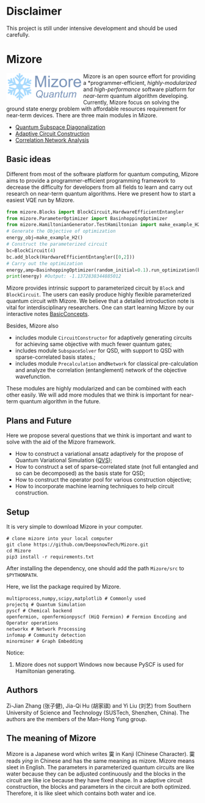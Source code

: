 # Disclaimer

This project is still under intensive development and should be used carefully.

# Mizore
<img src="docs/mizore_icon.png" width="40%" align="left" />

Mizore is an open source effort for providing a *programmer-efficient, *highly-modularized* and *high-performance* software platform for *near-term* quantum algorithm developing. Currently, Mizore focus on solving the ground state energy problem with affordable resources requirement for near-term devices. There are three main modules in Mizore.

- [Quantum Subspace Diagonalization](tutorial/SubspaceSolver&Sparse.ipynb)
- [Adaptive Circuit Construction](tutorial/AdaptiveCircuitConstruction.ipynb)
- [Correlation Network Analysis](tutorial//CorrelationNetwork.ipynb)


## Basic ideas

Different from most of the software platform for quantum  computing, Mizore aims to provide a programmer-efficient programming framework to decrease the difficulty for developers from all fields to learn and carry out research on near-term quantum algorithms. Here we present how to start a easiest VQE run by Mizore.

```python
from mizore.Blocks import BlockCircuit,HardwareEfficientEntangler
from mizore.ParameterOptimizer import BasinhoppingOptimizer
from mizore.HamiltonianGenerator.TestHamiltonian import make_example_H2
# Generate the Objective of optimization
energy_obj=make_example_H2()
# Construct the parameterized circuit
bc=BlockCircuit(4)
bc.add_block(HardwareEfficientEntangler([0,2]))
# Carry out the optimization
energy,amp=BasinhoppingOptimizer(random_initial=0.1).run_optimization(bc,energy_obj.get_cost())
print(energy) #Output: -1.1372838344885012
```

Mizore provides intrinsic support to parameterized circuit by `Block` and `BlockCircuit`. The users can easily produce highly flexible parameterized quantum circuit with Mizore. We believe that a detailed introduction note is vital for interdisciplinary researchers. One can start learning Mizore by our interactive notes [BasicConcepts](tutorial/BasicConcepts.ipynb).

Besides, Mizore also

- includes module `CircuitConstructor` for adaptively generating circuits for achieving same objective with much fewer quantum gates;
- includes module `SubspaceSolver` for QSD, with support to QSD with sparse-correlated basis states.;
- includes module `Precalculation` and`Network` for classical pre-calculation and analyze the correlation (entanglement) network of the objective wavefunction.

These modules are highly modularized and can be combined with each other easily. We will add more modules that we think is important for near-term quantum algorithm in the future.

## Plans and Future

Here we propose several questions that we think is important and want to solve with the aid of the Mizore framework.

- How to construct a variational ansatz adaptively for the propose of Quantum Variational Simulation ([QVS](https://quantum-journal.org/papers/q-2019-10-07-191/));
- How to construct a set of sparse-correlated state (not full entangled and so can be decomposed) as the basis state for QSD;
- How to construct the operator pool for various construction objective;
- How to incorporate machine learning techniques to help circuit construction.


## Setup
It is very simple to download Mizore in your computer.

```shell
# clone mizore into your local computer
git clone https://github.com/DeepsnowTech/Mizore.git
cd Mizore
pip3 install -r requirements.txt
```
After installing the dependency, one should add the path `Mizore/src` to `$PYTHONPATH`.

Here, we list the package required by Mizore. 
```shell
multiprocess,numpy,scipy,matplotlib # Commonly used
projectq # Quantum Simulation
pyscf # Chemical backend
openfermion, openfermionpyscf (HiQ Fermion) # Fermion Encoding and Operator operations
networkx # Network Processing
infomap # Community detection
minorminer # Graph Embedding
```

Notice: 
1. Mizore does not support Windows now because PySCF is used for Hamiltonian generating.


## Authors
Zi-Jian Zhang (张子健), Jia-Qi Hu (胡家祺) and Yi Liu (刘艺) from Southern University of Science and Technology (SUSTech, Shenzhen, China). The authors are the members of the Man-Hong Yung group.

## The meaning of Mizore
Mizore is a Japanese word which writes 霙 in Kanji (Chinese Character). 霙  reads *ying* in Chinese and has the same meaning as mizore. Mizore means sleet in English. The parameters in parameterized quantum circuits are like water because they can be adjusted continuously and the blocks in the circuit are like ice because they have fixed shape. In a adaptive circuit construction, the blocks and parameters in the circuit are both optimized. Therefore, it is like sleet which contains both water and ice.
